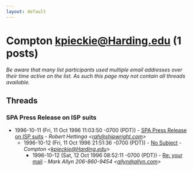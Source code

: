 ```yaml
---
layout: default
---
```


# Compton <kpieckie@Harding.edu> (1 posts)

_Be aware that many list participants used multiple email addresses over their time active on the list. As such this page may not contain all threads available._

## Threads

### SPA Press Release on ISP suits
+ 1996-10-11 (Fri, 11 Oct 1996 11:03:50 -0700 (PDT)) - [SPA Press Release on ISP suits](/archive/1996/10/94c6d21b6978bf3c58d4bf24e3d8d90fcb6745445d87a8b3d086ff86e509e9fb) - _Robert Hettinga \<rah@shipwright.com\>_
  + 1996-10-12 (Fri, 11 Oct 1996 21:51:36 -0700 (PDT)) - [No Subject](/archive/1996/10/cb176e6dd32147166819c77f633c547b892e5ea9d334351e84dab8557199cb7f) - _Compton \<kpieckie@Harding.edu\>_
    + 1996-10-12 (Sat, 12 Oct 1996 08:52:11 -0700 (PDT)) - [Re: your mail](/archive/1996/10/42685c5e1e7c2d7bba45d5991d22e2e5047654d9150e0568bb03aad534124fc2) - _Mark Allyn 206-860-9454 \<allyn@allyn.com\>_

